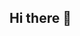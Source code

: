 ## Hi there 👋

<!--
Floptropica Goverment is a special organization dedicated to members of the Floptropica Development group. 
Floptropica Developers help make the next:
- Websites
- Games
- Apps
Created by Flopgov in 2024, Floptropica Developers work to make services that help Flops from all around the world. 

-->
